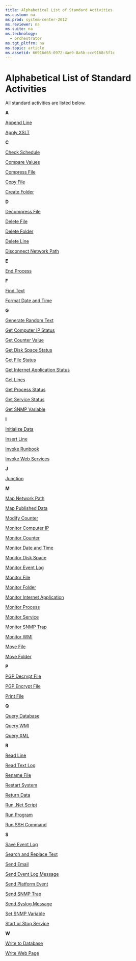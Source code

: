 ```yaml
---
title: Alphabetical List of Standard Activities
ms.custom: na
ms.prod: system-center-2012
ms.reviewer: na
ms.suite: na
ms.technology: 
  - orchestrator
ms.tgt_pltfrm: na
ms.topic: article
ms.assetid: 66916d65-0972-4ae9-8a5b-ccc9168c5f1c
---
```

# Alphabetical List of Standard Activities
All standard activities are listed below.

**A**

[Append Line](Append-Line.md)

[Apply XSLT](Apply-XSLT.md)

**C**

[Check Schedule](Check-Schedule.md)

[Compare Values](Compare-Values.md)

[Compress File](Compress-File.md)

[Copy File](Copy-File.md)

[Create Folder](Create-Folder.md)

**D**

[Decompress File](Decompress-File.md)

[Delete File](Delete-File.md)

[Delete Folder](Delete-Folder.md)

[Delete Line](Delete-Line.md)

[Disconnect Network Path](Disconnect-Network-Path.md)

**E**

[End Process](End-Process.md)

**F**

[Find Text](Find-Text.md)

[Format Date and Time](Format-Date-and-Time.md)

**G**

[Generate Random Text](Generate-Random-Text.md)

[Get Computer IP Status](Get-Computer-IP-Status.md)

[Get Counter Value](Get-Counter-Value.md)

[Get Disk Space Status](Get-Disk-Space-Status.md)

[Get File Status](Get-File-Status.md)

[Get Internet Application Status](Get-Internet-Application-Status.md)

[Get Lines](Get-Lines.md)

[Get Process Status](Get-Process-Status.md)

[Get Service Status](Get-Service-Status.md)

[Get SNMP Variable](Get-SNMP-Variable.md)

**I**

[Initialize Data](Initialize-Data.md)

[Insert Line](Insert-Line.md)

[Invoke Runbook](Invoke-Runbook.md)

[Invoke Web Services](Invoke-Web-Services.md)

**J**

[Junction](Junction.md)

**M**

[Map Network Path](Map-Network-Path.md)

[Map Published Data](Map-Published-Data.md)

[Modify Counter](Modify-Counter.md)

[Monitor Computer IP](Monitor-Computer-IP.md)

[Monitor Counter](Monitor-Counter.md)

[Monitor Date and Time](Monitor-Date-and-Time.md)

[Monitor Disk Space](Monitor-Disk-Space.md)

[Monitor Event Log](Monitor-Event-Log.md)

[Monitor File](Monitor-File.md)

[Monitor Folder](Monitor-Folder.md)

[Monitor Internet Application](Monitor-Internet-Application.md)

[Monitor Process](Monitor-Process.md)

[Monitor Service](Monitor-Service.md)

[Monitor SNMP Trap](Monitor-SNMP-Trap.md)

[Monitor WMI](Monitor-WMI.md)

[Move File](Move-File.md)

[Move Folder](Move-Folder.md)

**P**

[PGP Decrypt File](PGP-Decrypt-File.md)

[PGP Encrypt File](PGP-Encrypt-File.md)

[Print File](Print-File.md)

**Q**

[Query Database](Query-Database.md)

[Query WMI](Query-WMI.md)

[Query XML](Query-XML.md)

**R**

[Read Line](Read-Line.md)

[Read Text Log](Read-Text-Log.md)

[Rename File](Rename-File.md)

[Restart System](Restart-System.md)

[Return Data](Return-Data.md)

[Run .Net Script](Run-.Net-Script.md)

[Run Program](Run-Program.md)

[Run SSH Command](Run-SSH-Command.md)

**S**

[Save Event Log](Save-Event-Log.md)

[Search and Replace Text](Search-and-Replace-Text.md)

[Send Email](Send-Email.md)

[Send Event Log Message](Send-Event-Log-Message.md)

[Send Platform Event](Send-Platform-Event.md)

[Send SNMP Trap](Send-SNMP-Trap.md)

[Send Syslog Message](Send-Syslog-Message.md)

[Set SNMP Variable](Set-SNMP-Variable.md)

[Start or Stop Service](Start-or-Stop-Service.md)

**W**

[Write to Database](Write-to-Database.md)

[Write Web Page](Write-Web-Page.md)


